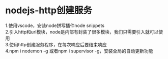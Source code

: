# nodejs-http创建服务
1.使用vscode，安装node拼写插件node snippets   
2.引入http和url模块，node是内部有封装了很多模块，我们只需要引入就可以使用  
3.使用http创建服务程序，在每次响应后要结束响应  
4.npm i nodemon -g 或者npm i supervisor -g，安装全局的自动更新功能  
